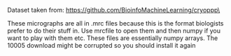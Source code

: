 Dataset taken from: https://github.com/BioinfoMachineLearning/cryoppp\

These micrographs are all in .mrc files because this is the format biologists prefer to do their stuff in. Use mrcfile
to open them and then numpy if you want to play with them etc. These files are essentially numpy arrays. The 10005 
download might be corrupted so you should install it again
